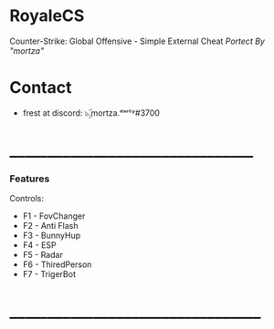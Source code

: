 # RoyaleCS
Counter-Strike: Global Offensive - Simple External Cheat _Portect By "mortza"_


# Contact
- frest at discord: ๖ۣۜ.mortza.ᵈᵃʳᶜʸ#3700


# ________________________________
### Features
Controls:
  - F1 - FovChanger
  - F2 - Anti Flash	
  - F3 - BunnyHup	
  - F4 - ESP	
  - F5 - Radar	
  - F6 - ThiredPerson	
  - F7 - TrigerBot

# _________________________________

